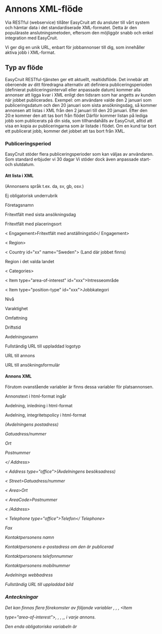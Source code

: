 # Annons XML-flöde

Via RESTful (webservice) tillåter EasyCruit att du ansluter till vårt system och hämtar data i det standardiserade XML-formatet. Detta är den populäraste anslutningsmetoden, eftersom den möjliggör snabb och enkel integration med EasyCruit.

Vi ger dig en unik URL, enbart för jobbannonser till dig, som innehåller aktiva jobb i XML-format.

## Typ av flöde

EasyCruit RESTful-tjänsten ger ett aktuellt, realtidsflöde. Det innebär att oberoende av ditt föredragna alternativ att definiera publiceringsperioden (definierat publiceringsintervall eller anpassade datum) kommer alla annonser att ligga kvar i XML enligt den tidsram som har angetts av kunden när jobbet publicerades. Exempel: om användare valde den 2 januari som publiceringsdatum och den 20 januari som sista ansökningsdag, så kommer annonsen att listas i XML från den 2 januari till den 20 januari. Efter den 20:e kommer den att tas bort från flödet Därför kommer listan på lediga jobb som publicerats på din sida, som tillhandahålls av EasyCruit, alltid att visa en kopia av publiceringarna som är listade i flödet. Om en kund tar bort ett publicerat jobb, kommer det jobbet att tas bort från XML.

### Publiceringsperiod

EasyCruit stöder flera publiceringsperioder som kan väljas av användaren. Som standard erbjuder vi 30 dagar Vi stöder dock även anpassade start- och slutdatum.

#### Att lista i XML

<Vacancy id="xxxxxx" date_start="yyyy-mm-dd" date_end="yyyy-mm-dd" reference_number="">

<Versions>

<Version language="en"> (Annonsens språk t.ex. da, sv, gb, osv.)

<Title>Obligatorisk rubrik</Title>

<TitleHeading>Ej obligatorisk underrubrik</TitleHeading>

<AlternativeCompanyName>Företagsnamn</AlternativeCompanyName>

<ApplicationDeadline>Fritextfält med sista ansökningsdag</ApplicationDeadline>

<Location>Fritextfält med placeringsort</Location>

< Engagement>Fritextfält med anställningstid</ Engagement>

< Region>

< Country id="xx" name="Sweden"> (Land där jobbet finns)

<County id="xxx">Region i det valda landet</County>

</Country>

</Region>

< Categories>

< Item type="area-of-interest" id="xxx">Intresseområde</Item>

< Item type="position-type" id="xxx">Jobbkategori</Item>

<Item type="job-level" id="xxx">Nivå</Item>

<Item type="duration" id="xxx">Varaktighet</Item>

<Item type="extent" id="xxx">Omfattning</Item>

<Item type="operating-time" id="xxx">Driftstid</Item>

</Categories>

</Version>

</Versions>

<Departments>

<Department id="xxx">

<Name>Avdelningsnamn</Name>

<LogoURL>Fullständig URL till uppladdad logotyp</LogoURL>

<VacancyURL>URL till annons</VacancyURL>

<ApplicationURL>URL till ansökningsformulär</ApplicationURL>

</Department>

</Departments>

</Vacancy>

#### Annons XML

Förutom ovanstående variabler är finns dessa variabler för platsannonsen.

<Description>Annonstext i html-format ingår</Description>

<About>Avdelning, inledning i html-format</About>

<PrivacyPolicy>Avdelning, integritetspolicy i html-format</PrivacyPolicy>

<Address type="postal">(Avdelningens postadress)

<Street>Gatuadress/nummer</Street>

<Area>Ort</Area>

<AreaCode>Postnummer</AreaCode>

</ Address>

< Address type="office">(Avdelningens besöksadress)

< Street>Gatuadress/nummer</Street>

< Area>Ort</Area>

< AreaCode>Postnummer</AreaCode>

< /Address>

< Telephone type="office">Telefon</ Telephone>

<Telephone type="telefax">Fax</Telephone>

<ContactPersons>

<ContactPerson>

<CommonName>Kontaktpersonens namn</CommonName>

<Email>Kontaktpersonens e-postadress om den är publicerad</Email>

<Telephone type="office">Kontaktpersonens telefonnummer</Telephone>

<Telephone type="cellular">Kontaktpersonens mobilnummer</Telephone>

</ContactPerson>

</ContactPersons>

<HomepageURL>Avdelnings webbadress</HomepageURL>

<ImageURL>Fullständig URL till uppladdad bild</ImageURL>

### Anteckningar

Det kan finnas flera förekomster av följande variabler <Country>, <County>, <ContactPersons>, <Item

type="area-of-interest">, <Item type="position-type">, <Item type="job-level">, <Item type="duration">,<Item type="extent">, <Item type="operating-time"> i varje annons.

Den enda obligatoriska variabeln är <Title>. Därför kan andra fält vara tomma.

#### Flera avdelningar i annonsen

En viktig funktion i EasyCruit är att du kan knyta flera avdelningar till en annons. Det innebär att kandidaten måste välja en avdelning innan det går att ansöka om jobbet. Den här funktionen kommer att implementeras i xml. Kontakta EasyCruit Customer Success om du behöver lägga upp en testannons med flera avdelningar.

#### Cache

XML-flödet från EasyCruit cachas i en timme. Poster som upprättas i EasyCruit kommer bara att visas i en timme, om inte användaren använder funktionen publicera på nytt.

#### Ytterligare information (XSD)

Listning:  [https://www.easycruit.com/dtd/vacancy-list.xsd](https://www.easycruit.com/dtd/vacancy-list.xsd)

Annons:  [https://www.easycruit.com/dtd/vacancy.xsd](https://www.easycruit.com/dtd/vacancy.xsd)

##### Se även:

![](../Resources/Images/icon-document-link.png)  [Import och export av annonsdata](import_and_export_of_vacancy_data.htm)
![](../Resources/Images/icon-document-link.png)  [Kandidat-API-metoder](candidate_api_methods.htm)
![](../Resources/Images/icon-document-link.png)  [Vägledning för administratörer – Integration/API:er](guide_for_administrators_integration_apis.htm)
![](../Resources/Images/icon-document-link.png)  [Exempel på Web Service Response](example_web_service_response.htm)
![](../Resources/Images/icon-document-link.png)  [Vägledning för administratörer - Rapporter](guide_for_administrators_reports.htm)


> Written with [StackEdit](https://stackedit.io/).
<!--stackedit_data:
eyJoaXN0b3J5IjpbMTU3NTM2OTE5NSwxOTQ0OTgzNjY5XX0=
-->